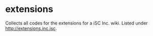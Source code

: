 extensions
==========

Collects all codes for the extensions for a iSC Inc. wiki. Listed under http://extensions.inc.isc.
